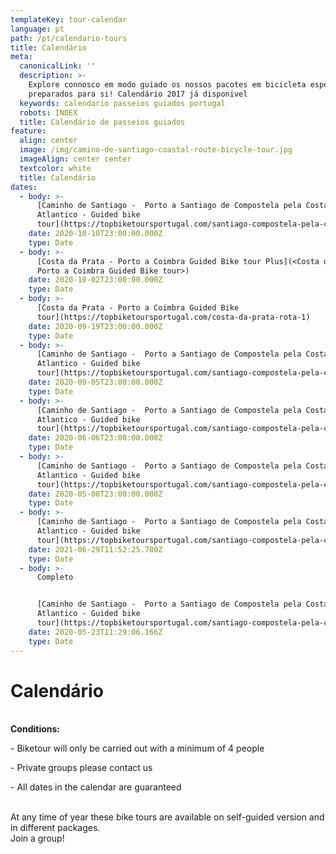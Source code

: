 ```yaml
---
templateKey: tour-calendar
language: pt
path: /pt/calendario-tours
title: Calendário
meta:
  canonicalLink: ''
  description: >-
    Explore connosco em modo guiado os nossos pacotes em bicicleta especialmente
    preparados para si! Calendário 2017 já disponivel
  keywords: calendario passeios guiados portugal
  robots: INDEX
  title: Calendário de passeios guiados
feature:
  align: center
  image: /img/camino-de-santiago-coastal-route-bicycle-tour.jpg
  imageAlign: center center
  textcolor: white
  title: Calendário
dates:
  - body: >-
      [Caminho de Santiago -  Porto a Santiago de Compostela pela Costa do
      Atlantico - Guided bike
      tour](https://topbiketoursportugal.com/santiago-compostela-pela-costa)
    date: 2020-10-10T23:00:00.000Z
    type: Date
  - body: >-
      [Costa da Prata - Porto a Coimbra Guided Bike tour Plus](<Costa da Prata -
      Porto a Coimbra Guided Bike tour>)
    date: 2020-10-02T23:00:00.000Z
    type: Date
  - body: >-
      [Costa da Prata - Porto a Coimbra Guided Bike
      tour](https://topbiketoursportugal.com/costa-da-prata-rota-1)
    date: 2020-09-19T23:00:00.000Z
    type: Date
  - body: >-
      [Caminho de Santiago -  Porto a Santiago de Compostela pela Costa do
      Atlantico - Guided bike
      tour](https://topbiketoursportugal.com/santiago-compostela-pela-costa)
    date: 2020-09-05T23:00:00.000Z
    type: Date
  - body: >-
      [Caminho de Santiago -  Porto a Santiago de Compostela pela Costa do
      Atlantico - Guided bike
      tour](https://topbiketoursportugal.com/santiago-compostela-pela-costa)
    date: 2020-06-06T23:00:00.000Z
    type: Date
  - body: >-
      [Caminho de Santiago -  Porto a Santiago de Compostela pela Costa do
      Atlantico - Guided bike
      tour](https://topbiketoursportugal.com/santiago-compostela-pela-costa)
    date: 2020-05-08T23:00:00.000Z
    type: Date
  - body: >-
      [Caminho de Santiago -  Porto a Santiago de Compostela pela Costa do
      Atlantico - Guided bike
      tour](https://topbiketoursportugal.com/santiago-compostela-pela-costa)
    date: 2021-06-29T11:52:25.780Z
    type: Date
  - body: >-
      Completo


      [Caminho de Santiago -  Porto a Santiago de Compostela pela Costa do
      Atlantico - Guided bike
      tour](https://topbiketoursportugal.com/santiago-compostela-pela-costa)
    date: 2020-05-23T11:29:06.166Z
    type: Date
---
```

# Calendário

\
**Conditions:**

\- Biketour will only be carried out with a minimum of 4 people

\- Private groups please contact us

\- All dates in the calendar are guaranteed

\
At any time of year these bike tours are available on self-guided version and in different packages.
\
Join a group!
